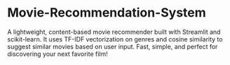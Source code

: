 # Movie-Recommendation-System
A lightweight, content-based movie recommender built with Streamlit and scikit-learn. It uses TF-IDF vectorization on genres and cosine similarity to suggest similar movies based on user input. Fast, simple, and perfect for discovering your next favorite film!
